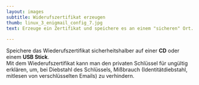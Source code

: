 ```yaml
---
layout: images
subtitle: Widerufszertifikat erzeugen
thumb: linux_3_enigmail_config_7.jpg
text: Erzeuge ein Zertifikat und speichere es an einem "sicheren" Ort. <br> Dies wird benötigt um den Schlüssel bei Bedarf für ungültig zu erklären.
 
---
```


Speichere das Wiederufszertifikat sicherheitshalber auf einer **CD** oder einem **USB Stick**.  
Mit dem Wiederufszertifikat kann man den privaten Schlüssel für ungültig erklären, um, bei Diebstahl des Schlüssels, Mißbrauch (Identitätdiebstahl, mitlesen von verschlüsselten Emails) zu verhindern.
